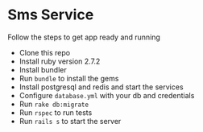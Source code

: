 # Sms Service

Follow the steps to get app ready and running

- Clone this repo
- Install ruby version 2.7.2
- Install bundler
- Run `bundle` to install the gems
- Install postgresql and redis and start the services
- Configure `database.yml` with your db and credentials
- Run `rake db:migrate`
- Run `rspec` to run tests
- Run `rails s` to start the server

